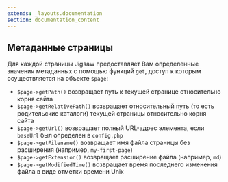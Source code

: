 ```yaml
---
extends: _layouts.documentation
section: documentation_content
---
```


## Метаданные страницы

Для каждой страницы Jigsaw предоставляет Вам определенные значения метаданных с помощью функций `get`, доступ к которым осуществляется на объекте `$page`:


- `$page->getPath()` возвращает путь к текущей странице относительно корня сайта
- `$page->getRelativePath()` возвращает относительный путь (то есть родительские каталоги) текущей страницы относительно корня сайта
- `$page->getUrl()` возвращает полный URL-адрес элемента, если `baseUrl` был определен в `config.php`
- `$page->getFilename()` возвращает имя файла страницы без расширения (например, `my-first-page`)
- `$page->getExtension()` возвращает расширение файла (например, `md`)
- `$page->getModifiedTime()` возвращает время последнего изменения файла в виде отметки времени Unix
